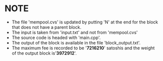 # NOTE
- The file 'mempool.cvs' is updated by putting 'N' at the end for the block that does not have a parent block.
- The input is taken from 'input.txt' and not from 'mempool.cvs'
- The source code is headed with 'main.cpp'.
- The output of the block is available in the file 'block_output.txt'.
- The maximum fee is recorded to be '**7216210**' satoshis and the weight of the output block is'**3972912**'.
